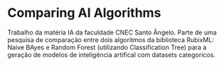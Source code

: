 # Comparing AI Algorithms

Trabalho da matéria IA da faculdade CNEC Santo Ângelo. Parte de uma pesquisa de comparação entre dois algoritmos da biblioteca RubixML: Naive BAyes e Random Forest (utilizando Classification Tree) para a geração de modelos de inteligência artifical com datasets categoricos.
